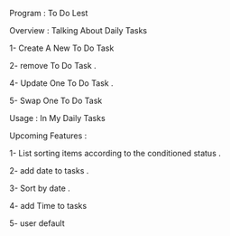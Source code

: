 Program : To Do Lest

Overview : Talking About Daily Tasks

1- Create A New To Do Task

2- remove To Do Task . 

4- Update One To Do Task . 

5- Swap One To Do Task 


Usage : In My Daily Tasks

Upcoming Features :

1- List sorting items according to the conditioned status . 

2- add date to tasks .

3- Sort by date .

4- add Time to tasks

5- user default 
